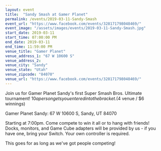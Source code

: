 ```yaml
---
layout: event
title:  "Sandy Smash at Gamer Planet"
permalink: /events/2019-03-11-Sandy-Smash
event_url: "https://www.facebook.com/events/328171798048469/"
event_image: "/assets/images/events/2019-03-11-Sandy-Smash.jpg"
start_date: 2019-03-11
start_time: 07:00:00 PM
end_date: 2019-03-11
end_time: 11:59:00 PM
venue_title: "Gamer Planet"
venue_address_1: "67 W 10600 S"
venue_address_2:
venue_city: "Sandy"
venue_state: "Utah"
venue_zipcode: "84070"
venue_url: "https://www.facebook.com/events/328171798048469/"
---
```


Join us for Gamer Planet Sandy's first Super Smash Bros. Ultimate tournament! $10 a person gets you entered into the bracket. ($4 venue / $6 winnings) 

Gamer Planet Sandy: 67 W 10600 S, Sandy, UT 84070

Starting at 7:00pm. Come compete to win it all or to hang with friends! Docks, monitors, and Game Cube adapters will be provided by us - if you have one, bring your Switch. Your own controller is required.

This goes for as long as we've got people competing!
